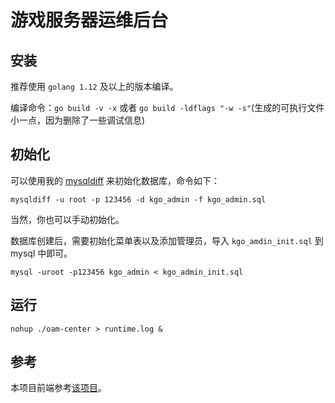 # 游戏服务器运维后台

## 安装
推荐使用 `golang 1.12` 及以上的版本编译。

编译命令：`go build -v -x` 或者 `go build -ldflags "-w -s"`(生成的可执行文件小一点，因为删除了一些调试信息)


## 初始化
可以使用我的 [mysqldiff](https://github.com/shuimu98/mysqldiff/releases) 来初始化数据库，命令如下：

```
mysqldiff -u root -p 123456 -d kgo_admin -f kgo_admin.sql
```
当然，你也可以手动初始化。

数据库创建后，需要初始化菜单表以及添加管理员，导入 `kgo_amdin_init.sql` 到 mysql 中即可。

```
mysql -uroot -p123456 kgo_admin < kgo_admin_init.sql
```

## 运行

```
nohup ./oam-center > runtime.log &
```

## 参考
本项目前端参考[该项目](https://github.com/george518/PPGo_ApiAdmin)。